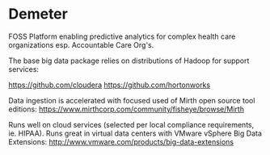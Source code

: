 # Demeter
FOSS Platform enabling predictive analytics for complex health care organizations esp. Accountable Care Org's.

The base big data package relies on distributions of Hadoop for support services:

https://github.com/cloudera 
https://github.com/hortonworks 

Data ingestion is accelerated with focused used of Mirth open source tool editions:
https://www.mirthcorp.com/community/fisheye/browse/Mirth 

Runs well on cloud services (selected per local compliance requirements, ie. HIPAA). Runs great in virtual data centers with 
VMware vSphere Big Data Extensions:
http://www.vmware.com/products/big-data-extensions 
